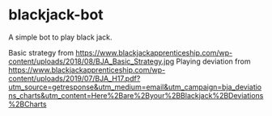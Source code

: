 # blackjack-bot
A simple bot to play black jack.

Basic strategy from https://www.blackjackapprenticeship.com/wp-content/uploads/2018/08/BJA_Basic_Strategy.jpg
Playing deviation from https://www.blackjackapprenticeship.com/wp-content/uploads/2019/07/BJA_H17.pdf?utm_source=getresponse&utm_medium=email&utm_campaign=bja_deviations_charts&utm_content=Here%2Bare%2Byour%2BBlackjack%2BDeviations%2BCharts
